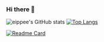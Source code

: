 ### Hi there 👋

<!--
**eippee/eippee** is a ✨ _special_ ✨ repository because its `README.md` (this file) appears on your GitHub profile.

Here are some ideas to get you started:

- 🔭 I’m currently working on ...
- 🌱 I’m currently learning ...
- 👯 I’m looking to collaborate on ...
- 🤔 I’m looking for help with ...
- 💬 Ask me about ...
- 📫 How to reach me: ...
- 😄 Pronouns: ...
- ⚡ Fun fact: ...
-->



![eippee's GitHub stats](https://github-readme-stats.vercel.app/api?username=eippee&hide=contribs,prs&count_private=true&show_icons=true&theme=dracula)
[![Top Langs](https://github-readme-stats.vercel.app/api/top-langs/?username=eippee&layout=compact)](https://github.com/anuraghazra/github-readme-stats)


[![Readme Card](https://github-readme-stats.vercel.app/api/pin/?username=eippee&repo=subject3)](https://github.com/anuraghazra/github-readme-stats)



